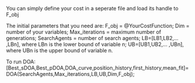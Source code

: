 You can simply define your cost in a seperate file and load its handle to F_obj

The initial parameters that you need are: F_obj = @YourCostFunction; Dim = number of your variables; Max_iterations = maximum number of generations; SearchAgents = number of search agents; LB=[LB1,LB2,... ,LBn], where LBn is the lower bound of variable n; UB=[UB1,UB2,... ,UBn], where UBn is the upper bound of variable n.

To run DOA: [Best_sDOA,Best_pDOA,DOA_curve,position_history,first_history,mean_fit]=DOA(SearchAgents,Max_iterations,LB,UB,Dim,F_obj);  
